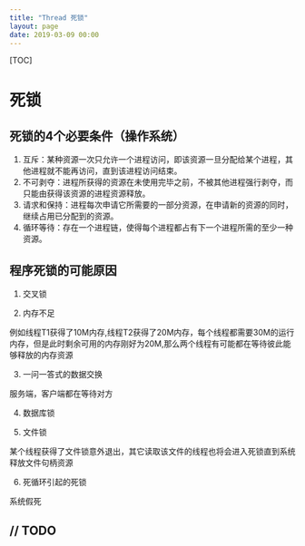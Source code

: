 ```yaml
---
title: "Thread 死锁"
layout: page
date: 2019-03-09 00:00
---
```


[TOC]

# 死锁

## 死锁的4个必要条件（操作系统）

1. 互斥：某种资源一次只允许一个进程访问，即该资源一旦分配给某个进程，其他进程就不能再访问，直到该进程访问结束。
2. 不可剥夺：进程所获得的资源在未使用完毕之前，不被其他进程强行剥夺，而只能由获得该资源的进程资源释放。
3. 请求和保持：进程每次申请它所需要的一部分资源，在申请新的资源的同时，继续占用已分配到的资源。
4. 循环等待：存在一个进程链，使得每个进程都占有下一个进程所需的至少一种资源。

## 程序死锁的可能原因

1. 交叉锁

2. 内存不足

例如线程T1获得了10M内存,线程T2获得了20M内存，每个线程都需要30M的运行内存，但是此时剩余可用的内存刚好为20M,那么两个线程有可能都在等待彼此能够释放的内存资源

3. 一问一答式的数据交换

服务端，客户端都在等待对方

4. 数据库锁

5. 文件锁

某个线程获得了文件锁意外退出，其它读取该文件的线程也将会进入死锁直到系统释放文件句柄资源

6. 死循环引起的死锁

系统假死

## // TODO
